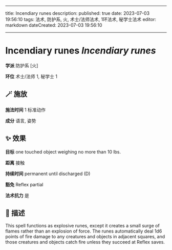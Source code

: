 
---
title: Incendiary runes
description: 
published: true
date: 2023-07-03 19:56:10
tags: 法术, 防护系, 火, 术士/法师法术, 1环法术, 秘学士法术
editor: markdown
dateCreated: 2023-07-03 19:56:10

---

# **Incendiary runes** *Incendiary runes*

**学派** 防护系 \[火\] 

**环位** 术士/法师 1, 秘学士 1

## 🪄 施放

**施法时间** 1 标准动作

**成分** 语言, 姿势

## ✨ 效果 

**目标** one touched object weighing no more than 10 lbs. 

**距离** 接触  

**持续时间** permanent until discharged (D) 

**豁免** Reflex partial

**法术抗力** 是

## 📖 描述

This spell functions as explosive runes, except it creates a small surge of flames rather than an explosion of force. The runes automatically deal 1d6 points of fire damage to any creatures and objects in adjacent squares, and those creatures and objects catch fire unless they succeed at Reflex saves.
    